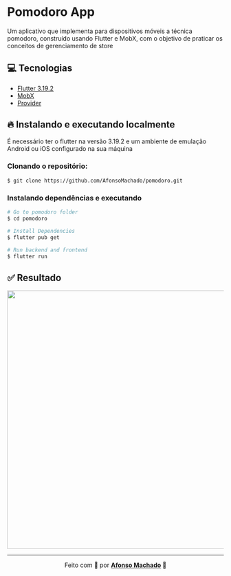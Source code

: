 # Pomodoro App

Um aplicativo que implementa para dispositivos móveis a técnica pomodoro, construído usando Flutter e MobX, com o objetivo de praticar os conceitos de gerenciamento de store 

## :computer: Tecnologias

<ul>
 <li><a href="https://flutter.dev/">Flutter 3.19.2</a></li>
 <li><a href="https://pub.dev/packages/mobx">MobX</a></li>
 <li><a href="https://pub.dev/packages/provider">Provider</a></li>
</ul>

## :fire: Instalando e executando localmente

É necessário ter o flutter na versão 3.19.2 e um ambiente de emulação Android ou iOS configurado na
sua máquina

### Clonando o repositório:

```
$ git clone https://github.com/AfonsoMachado/pomodoro.git
```

### Instalando dependências e executando

```bash
# Go to pomodoro folder
$ cd pomodoro

# Install Dependencies
$ flutter pub get

# Run backend and frontend
$ flutter run
```

## :white_check_mark: Resultado

<img src="https://github.com/AfonsoMachado/flutter_calculator/assets/11397955/ec221381-96db-4bf0-840d-980b2218f31a" height="600" />

---

<p align="center">Feito com 💜 por <strong><a href="https://www.linkedin.com/in/AfonsoMachado/">Afonso Machado</a> 🥰 </strong> </p>
